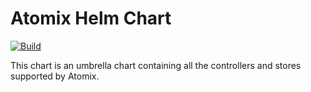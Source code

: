 # Atomix Helm Chart

[![Build](https://img.shields.io/github/actions/workflow/status/atomix/atomix/test-and-publish-charts-atomix.yml?style=for-the-badge)](https://github.com/atomix/atomix/actions/workflows/test-and-publish-charts-atomix.yml)

This chart is an umbrella chart containing all the controllers and stores supported by Atomix.
